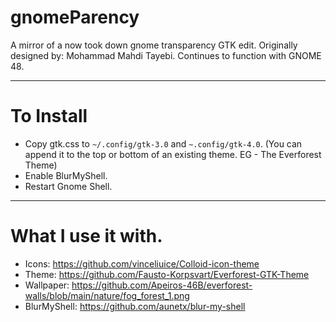# gnomeParency
A mirror of a now took down gnome transparency GTK edit. Originally designed by: Mohammad Mahdi Tayebi. Continues to function with GNOME 48.

---
# To Install
- Copy gtk.css to `~/.config/gtk-3.0` and `~.config/gtk-4.0`. (You can append it to the top or bottom of an existing theme. EG - The Everforest Theme)
- Enable BlurMyShell.
- Restart Gnome Shell.
---
# What I use it with.
- Icons: https://github.com/vinceliuice/Colloid-icon-theme
- Theme: https://github.com/Fausto-Korpsvart/Everforest-GTK-Theme
- Wallpaper: https://github.com/Apeiros-46B/everforest-walls/blob/main/nature/fog_forest_1.png
- BlurMyShell: https://github.com/aunetx/blur-my-shell 

